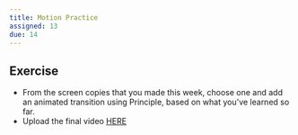 ```yaml
---
title: Motion Practice
assigned: 13
due: 14
---
```



Exercise
--------

- From the screen copies that you made this week, choose one and add an animated transition using Principle, based on what you've learned so far.
- Upload the final video [HERE](https://drive.google.com/drive/folders/1taGhinFbAvbpCxdcTQM2te6VZWwqILR2)
